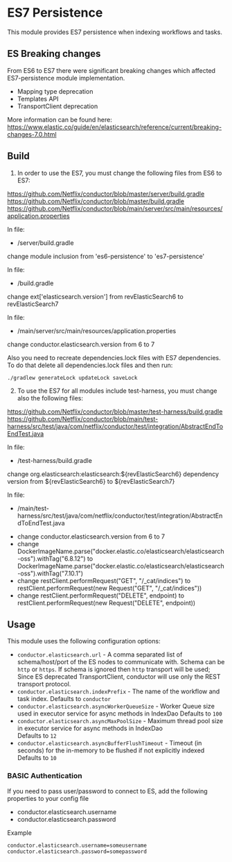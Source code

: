 # ES7 Persistence

This module provides ES7 persistence when indexing workflows and tasks.

## ES Breaking changes

From ES6 to ES7 there were significant breaking changes which affected ES7-persistence module implementation.
* Mapping type deprecation
* Templates API
* TransportClient deprecation

More information can be found here: https://www.elastic.co/guide/en/elasticsearch/reference/current/breaking-changes-7.0.html


## Build

1. In order to use the ES7, you must change the following files from ES6 to ES7:

https://github.com/Netflix/conductor/blob/master/server/build.gradle
https://github.com/Netflix/conductor/blob/master/build.gradle
https://github.com/Netflix/conductor/blob/main/server/src/main/resources/application.properties

In file:

- /server/build.gradle

change module inclusion from 'es6-persistence' to 'es7-persistence'


In file:
 
- /build.gradle

change ext['elasticsearch.version'] from revElasticSearch6 to revElasticSearch7


In file:
 
- /main/server/src/main/resources/application.properties

change conductor.elasticsearch.version from 6 to 7

Also you need to recreate dependencies.lock files with ES7 dependencies. To do that delete all dependencies.lock files and then run: 

```
./gradlew generateLock updateLock saveLock
```


2. To use the ES7 for all modules include test-harness, you must change also the following files:

https://github.com/Netflix/conductor/blob/master/test-harness/build.gradle
https://github.com/Netflix/conductor/blob/main/test-harness/src/test/java/com/netflix/conductor/test/integration/AbstractEndToEndTest.java

In file:
 
- /test-harness/build.gradle

change org.elasticsearch:elasticsearch:${revElasticSearch6} dependency version from ${revElasticSearch6} to ${revElasticSearch7}

In file:
 
- /main/test-harness/src/test/java/com/netflix/conductor/test/integration/AbstractEndToEndTest.java

* change conductor.elasticsearch.version from 6 to 7
* change DockerImageName.parse("docker.elastic.co/elasticsearch/elasticsearch-oss").withTag("6.8.12") to DockerImageName.parse("docker.elastic.co/elasticsearch/elasticsearch-oss").withTag("7.10.1")
* change restClient.performRequest("GET", "/_cat/indices") to restClient.performRequest(new Request("GET", "/_cat/indices"))
* change restClient.performRequest("DELETE", endpoint) to restClient.performRequest(new Request("DELETE", endpoint))


## Usage

This module uses the following configuration options:

* `conductor.elasticsearch.url` - A comma separated list of schema/host/port of the ES nodes to communicate with.
Schema can be `http` or `https`. If schema is ignored then `http` transport will be used;
Since ES deprecated TransportClient, conductor will use only the  REST transport protocol.
* `conductor.elasticsearch.indexPrefix` - The name of the workflow and task index.
Defaults to `conductor`
* `conductor.elasticsearch.asyncWorkerQueueSize` - Worker Queue size used in executor service for async methods in IndexDao 
Defaults to `100`
* `conductor.elasticsearch.asyncMaxPoolSize` - Maximum thread pool size in executor service for async methods in IndexDao        
Defaults to `12`
* `conductor.elasticsearch.asyncBufferFlushTimeout` - Timeout (in seconds) for the in-memory to be flushed if not explicitly indexed
Defaults to `10`

### BASIC Authentication
If you need to pass user/password to connect to ES, add the following properties to your config file
* conductor.elasticsearch.username
* conductor.elasticsearch.password

Example
```
conductor.elasticsearch.username=someusername
conductor.elasticsearch.password=somepassword
```

